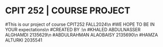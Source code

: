 # CPIT 252 | COURSE PROJECT
#This is our project of course CPIT252 FALL2024\n
#WE HOPE TO BE IN YOUR expectations\n
#CREATED BY :\n
#KHALED ABDULNASSER ALGHAMDI 2135629\n
#ABDULRAHMAN ALAOBAISY 2135690\n
#HAMZA ALTURKI 2035541
